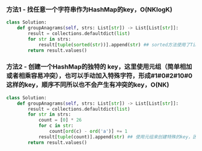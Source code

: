 ### 方法1 - 找任意一个字符串作为HashMap的key，O(NKlogK)
```python
class Solution:
    def groupAnagrams(self, strs: List[str]) -> List[List[str]]:
        result = collections.defaultdict(list)
        for str in strs:
            result[tuple(sorted(str))].append(str) ## sorted方法使用了Time Sort，根据数据采用归并排序或者插入排序，可以看作是KlogK
        return result.values()
```

### 方法2 - 创建一个HashMap的独特的 key，这里使用元组（简单相加或者相乘容易冲突），也可以手动加入特殊字符，形成#1#0#2#10#0这样的key，顺序不同所以也不会产生有冲突的key，O(NK)
```python
class Solution:
    def groupAnagrams(self, strs: List[str]) -> List[List[str]]:
        result = collections.defaultdict(list)
        for str in strs:
            count = [0] * 26
            for c in str:
                count[ord(c) - ord('a')] += 1
            result[tuple(count)].append(str) ## 使用元组来创建特殊的key，因为顺序不同，保证key不冲突
        return result.values()
```